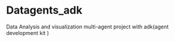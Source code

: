 # Datagents_adk
Data Analysis and visualization multi-agent project with adk(agent development kit )
